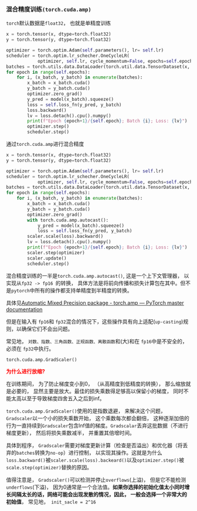 ### 混合精度训练`(torch.cuda.amp)`

`torch`默认数据是`float32`， 也就是单精度训练

```python
x = torch.tensor(x, dtype=torch.float32)
y = torch.tensor(y, dtype=torch.float32)

optimizer = torch.optim.Adam(self.parameters(), lr= self.lr)
scheduler = torch.optim.lr_schecher.OneCycleLR(
			optimizer, self.lr, cycle_momentum=False, epochs=self.epochs, steps_per_epoch=int(np.ceil(len(x)/self.batch_size)))
batches = torch.utils.data.DataLoader(torch.util.data.TensorDataset(x, y), batch_size=self.batch_size, shuffle=True)
for epoch in range(self.epochs):
    for i, (x_batch, y_batch) in enumerate(batches):
        x_batch = x_batch.cuda()
        y_batch = y_batch.cuda()
        optimizer.zero_grad()
        y_pred = model(x_batch).squeeze()
        loss = self.loss_fn(y_pred, y_batch)
        loss.backward()
        lv = loss.detach().cpu().numpy()
        print(f"Epoch {epoch+1}/{self.epoch}; Batch {i}; Loss: {lv}")
        optimizer.step()
        scheduler.step()
```



通过`torch.cuda.amp`进行混合精度

```python
x = torch.tensor(x, dtype=torch.float32)
y = torch.tensor(y, dtype=torch.float32)

optimizer = torch.optim.Adam(self.parameters(), lr= self.lr)
scheduler = torch.optim.lr_schecher.OneCycleLR(
			optimizer, self.lr, cycle_momentum=False, epochs=self.epochs, steps_per_epoch=int(np.ceil(len(x)/self.batch_size)))
batches = torch.utils.data.DataLoader(torch.util.data.TensorDataset(x, y), batch_size=self.batch_size, shuffle=True)
for epoch in range(self.epochs):
    for i, (x_batch, y_batch) in enumerate(batches):
        x_batch = x_batch.cuda()
        y_batch = y_batch.cuda()
        optimizer.zero_grad()
        with torch.cuda.amp.autocast():
            y_pred = model(x_batch).squeeze()
            loss = self.loss_fn(y_pred, y_batch)
        scaler.scale(loss).backward()
        lv = loss.detach().cpu().numpy()
        print(f"Epoch {epoch+1}/{self.epoch}; Batch {i}; Loss: {lv}")
        scaler.step(optimizer)
        scaler.update()
        scheduler.step()
```

混合精度训练的一半是`torch.cuda.amp.autocast()`, 这是一个上下文管理器， 以实现从`fp32 -> fp16 `的转换， 具体方法是将前向传播和损失计算包在其中。但不是`pytorch`中所有的操作都支持单精度到半精度的转换。

具体见[Automatic Mixed Precision package - torch.amp — PyTorch master documentation](https://pytorch.org/docs/master/amp.html#autocast-op-reference)

但是在输入有 `fp16`和 `fp32`混合的情况下，这些操作具有向上适配(`up-casting`)规则，以确保它们不会出问题。

常见地， `对数、指数、三角函数、正规函数、离散函数`和(大)和在 `fp16`中是不安全的，必须在 `fp32`中执行。

`torch.cuda.amp.GradScaler()`

<font color=red>**为什么进行放缩?**</font>

在训练期间， 为了防止梯度变小到0， （从高精度到低精度的转换）， 那么缩放就是必要的， 显然主要是放大。最佳的损失乘数得足够高以保留小的梯度， 同时不能太高以至于导致梯度四舍五入之后到inf。

`torch.cuda.amp.GradScaler()`使用的是指数退避， 来解决这个问题， `Gradscaler`以一个小的损失乘数开始， 这个乘数每次都会翻倍， 这种逐渐加倍的行为一直持续到`Gradscaler`包含Inf值的梯度。`Gradscalar`丢弃这批数据（不进行梯度更新）， 然后将损失乘数减半， 并重置其倍增时间。

具体到程序， `Gradscaler`需要对梯度更新计算（检查是否溢出）和优化器（将丢弃的`batches`转换为`no-op`）进行控制， 以实现其操作。这就是为什么`loss.backward()`被`scaler.scale(loss).backeard()`以及`optimizer.step()`被`scale.step(optimizer)`替换的原因。

值得注意是， `Gradscaler()`可以检测并停止`overflows`(上溢)， 但是它不能检测`underflows`(下溢)， 因为0通常是一个合法值。**如果你选择的初始化值太小同时增长间隔太长的话，网络可能会出现发散的情况，因此， 一般会选择一个非常大的初始值**， 常见地，` init_sacle = 2^16`

